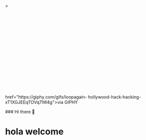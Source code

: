 <div  id="header" aling="center">
    <div style="width:100%;height:0;padding-bottom:56%;position:relative;"><img<iframe
     src="https://giphy.com/embed/xT1XGJEEqTOVq7IW4g" width="100%" height="100%" style="position:absolute"
      frameBorder="0" class="giphy-embed" allowFullScreen>></iframe></div><p><a>
       href="https://giphy.com/gifs/loopagain-   hollywood-hack-hacking-xT1XGJEEqTOVq7IW4g">via GIPHY</a></p>
</div>

<div>
    ### Hi there 👋
    <h1>hola welcome</h1>
</div>




